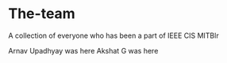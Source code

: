 # The-team
A collection of everyone who has been a part of IEEE CIS MITBlr

Arnav Upadhyay was here
Akshat G was here
